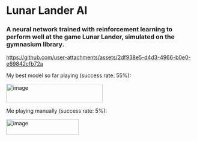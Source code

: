 # Lunar Lander AI
### A neural network trained with reinforcement learning to perform well at the game Lunar Lander, simulated on the gymnasium library.

https://github.com/user-attachments/assets/2df938e5-d4d3-4966-b0e0-e69842cfb72a

My best model so far playing (success rate: 55%):

<img width="257" height="49" alt="image" src="https://github.com/user-attachments/assets/806cac21-8fb1-49cb-ae17-2c059377f99b" />


Me playing manually (success rate: 5%):

<img width="193" height="41" alt="image" src="https://github.com/user-attachments/assets/e7a099c2-bba9-4391-bc9a-d8d8c7d24966" />
